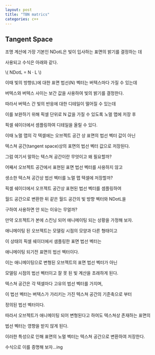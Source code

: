 ```yaml
---
layout: post
title: "TBN matrics"
categories: c++
---
```


## Tangent Space

조명 계산에 가장 기본인 NDotL은 빛이 입사하는 표면의 밝기를 결정하는 데 

사용되고 수식은 아래와 같다.

\\( NDotL = N · L \\)

이때 빛의 방향(L)에 대한 표면 법선(N) 벡터는 버텍스마다 가질 수 있는데

버텍스와 버텍스 사이는 보간 값을 사용하여 빛의 밝기를 결정한다.

따라서 버텍스 간 빛의 반응에 대한 디테일이 떨어질 수 있는데 

이를 보완하기 위해 픽셀 단위로 N 값을 가질 수 있도록 노멀 맵에 저장 후 

픽셀 쉐이더에서 셈플링하여 디테일을 올릴 수 있다.

이때 노멀 맵의 각 텍셀에는 오브젝트 공간 상 표면의 법선 벡터 값이 아닌

텍스쳐 공간(tangent space)상의 표면의 법선 벡터 값으로 저장된다.

그럼 여기서 말하는 텍스쳐 공간이란 무엇이고 왜 필요할까?

어째서 오브젝트 공간에서 표현된 표면 법선 벡터를 사용하지 않고 

생소한 텍스쳐 공간상 법선 벡터를 노멀 맵 텍셀에 저장할까?

픽셀 쉐이더에서 오프젝트 공간상 표현된 법선 벡터를 셈플링하여 

월드 공간으로 변환한 뒤 같은 월드 공간의 빛 방향 벡터와 NDotL을 

구하여 사용하면 안 되는 이유는 무얼까?

만약 오프젝트가 본에 스킨닝 되어 애니메이팅 되는 상황을 가정해 보자.

애니메이팅 된 오브젝트는 모델링 시점의 모양과 다른 형태이고

이 상태의 픽셀 쉐이더에서 샘플링한 표면 법선 벡터는 

애니메이팅 되기전 표면의 법선 벡터이다.

이는 애니메이팅으로 변형된 오브젝트의 표면 법선 벡터가 아닌

모델링 시점의 법선 벡터이고 잘 못 된 빛 계산을 초래하게 된다.

텍스쳐 공간은 각 텍셀마다 고유의 법선 벡터를 가지며,

이 법선 벡터는 버텍스가 가리키는 가진 텍스쳐 공간의 기준축으로 부터 

정의된 법선 벡터이다.

따라서 오브젝트가 애니메이팅 되어 변형된다고 하여도 텍스쳐상 존재하는 표면의

법선 벡터는 영향을 받지 않게 된다.

<!-- begin_excerpt -->

이러한 특성으로 인해 표면의 노멀 벡터는 텍스쳐 공간으로 변환하여 저장한다.

<!-- end_excerpt -->

수식으로 이를 증명해 보자...ing